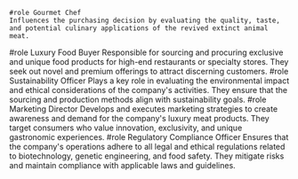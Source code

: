     #role Gourmet Chef
	Influences the purchasing decision by evaluating the quality, taste, and potential culinary applications of the revived extinct animal meat.
#role Luxury Food Buyer
	Responsible for sourcing and procuring exclusive and unique food products for high-end restaurants or specialty stores. They seek out novel and premium offerings to attract discerning customers.
#role Sustainability Officer
	Plays a key role in evaluating the environmental impact and ethical considerations of the company's activities. They ensure that the sourcing and production methods align with sustainability goals.
#role Marketing Director
	Develops and executes marketing strategies to create awareness and demand for the company's luxury meat products. They target consumers who value innovation, exclusivity, and unique gastronomic experiences.
#role Regulatory Compliance Officer
	Ensures that the company's operations adhere to all legal and ethical regulations related to biotechnology, genetic engineering, and food safety. They mitigate risks and maintain compliance with applicable laws and guidelines.

